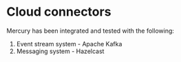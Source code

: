 # Cloud connectors

Mercury has been integrated and tested with the following:

1. Event stream system - Apache Kafka
2. Messaging system - Hazelcast

